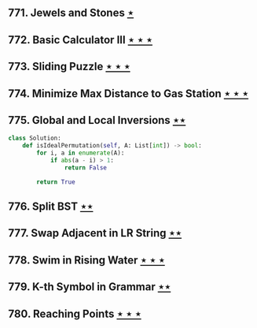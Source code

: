 ## 771. Jewels and Stones [$\star$](https://leetcode.com/problems/jewels-and-stones)

## 772. Basic Calculator III [$\star\star\star$](https://leetcode.com/problems/basic-calculator-iii)

## 773. Sliding Puzzle [$\star\star\star$](https://leetcode.com/problems/sliding-puzzle)

## 774. Minimize Max Distance to Gas Station [$\star\star\star$](https://leetcode.com/problems/minimize-max-distance-to-gas-station)

## 775. Global and Local Inversions [$\star\star$](https://leetcode.com/problems/global-and-local-inversions)

```python
class Solution:
    def isIdealPermutation(self, A: List[int]) -> bool:
        for i, a in enumerate(A):
            if abs(a - i) > 1:
                return False

        return True
```

## 776. Split BST [$\star\star$](https://leetcode.com/problems/split-bst)

## 777. Swap Adjacent in LR String [$\star\star$](https://leetcode.com/problems/swap-adjacent-in-lr-string)

## 778. Swim in Rising Water [$\star\star\star$](https://leetcode.com/problems/swim-in-rising-water)

## 779. K-th Symbol in Grammar [$\star\star$](https://leetcode.com/problems/k-th-symbol-in-grammar)

## 780. Reaching Points [$\star\star\star$](https://leetcode.com/problems/reaching-points)
